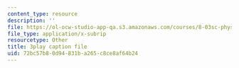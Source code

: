 ```yaml
---
content_type: resource
description: ''
file: https://ol-ocw-studio-app-qa.s3.amazonaws.com/courses/8-03sc-physics-iii-vibrations-and-waves-fall-2016/72bc57b80d94831ba265c8ce8af64b24_T2n6fVybLcU.srt
file_type: application/x-subrip
resourcetype: Other
title: 3play caption file
uid: 72bc57b8-0d94-831b-a265-c8ce8af64b24
---
```

